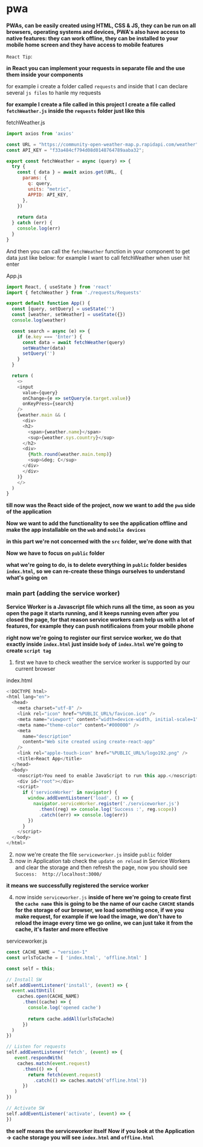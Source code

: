 # pwa

**PWAs, can be easily created using HTML, CSS & JS, they can be run on all browsers, operating systems and devices, PWA's also have access to native features: they can work offline, they can be installed to your mobile home screen and they have access to mobile features**

`React Tip`:

**in React you can implement your requests in separate file and the use them inside your components**

for example i create a folder called `requests` and inside that I can declare several `js files` to hanle my requests

**for example I create a file called in this project I create a file called `fetchWeather.js` inside the `requests` folder just like this**


fetchWeather.js
```js
import axios from 'axios'

const URL = "https://community-open-weather-map.p.rapidapi.com/weather";
const API_KEY = "f33a484cf794d08d0148764789aaba32";

export const fetchWeather = async (query) => {
  try {
    const { data } = await axios.get(URL, {
      params: {
        q: query,
        units: "metric",
        APPID: API_KEY,
      },
    })
    
    return data
  } catch (err) {
    console.log(err)
  }
}
```

And then you can call the `fetchWeather` function in your component to get data just like below:
for example I want to call fetchWeather when user hit enter

App.js
```js
import React, { useState } from 'react'
import { fetchWeather } from './requests/Requests'

export default function App() {
  const [query, setQuery] = useState('')
  const [weather, setWeather] = useState({})
  console.log(weather)

  const search = async (e) => {
    if (e.key === 'Enter') {
      const data = await fetchWeather(query)
      setWeather(data)
      setQuery('')
    }
  }

  return (
    <>
    <input
      value={query}
      onChange={e => setQuery(e.target.value)}
      onKeyPress={search} 
    />
    {weather.main && (
      <div>
      <h2>
        <span>{weather.name}</span>
        <sup>{weather.sys.country}</sup>
      </h2>
      <div>
        {Math.round(weather.main.temp)}
        <sup>&deg; C</sup>
      </div>
      </div>
    )}
    </>
  )
}
```


**till now was the React side of the project, now we want to add the `pwa` side of the application**

**Now we want to add the functionality to see the application offline and make the app installable on the `web` and `mobile devices`**

**in this part we're not concerned with the `src` folder, we're done with that**

**Now we have to focus on `public` folder**

**what we're going to do, is to delete everything in `public` folder besides `index.html`, so we can re-create these things ourselves to understand what's going on**

### main part (adding the service worker)

**Service Worker is a Javascript file which runs all the time, as soon as you open the page it starts running, and it keeps running even after you closed the page, for that reason service workers cam help us with a lot of features, for example they can push notificaions from your mobile phone**

**right now we're going to register our first service worker, we do that exactly inside `index.html` just inside `body` of `index.html` we're going to create `script tag`**

1. first we have to check weather the service worker is supported by our current browser

index.html
```js
<!DOCTYPE html>
<html lang="en">
  <head>
    <meta charset="utf-8" />
    <link rel="icon" href="%PUBLIC_URL%/favicon.ico" />
    <meta name="viewport" content="width=device-width, initial-scale=1" />
    <meta name="theme-color" content="#000000" />
    <meta
      name="description"
      content="Web site created using create-react-app"
    />
    <link rel="apple-touch-icon" href="%PUBLIC_URL%/logo192.png" />
    <title>React App</title>
  </head>
  <body>
    <noscript>You need to enable JavaScript to run this app.</noscript>
    <div id="root"></div>
    <script>
      if ('serviceWorker' in navigator) {
        window.addEventListener('load', () => {
          navigator.serviceWorker.register('./serviceworker.js')
            .then((reg) => console.log('Success :', reg.scope))
            .catch((err) => console.log(err))
        })
      }
    </script>
  </body>
</html>
```

2. now we're create the file `serviceworker.js` inside `public` folder
3. now in Application tab check the `update on reload` in Service Workers and clear the storage and then refresh the page, now you should see
`Success:  http://localhost:3000/`

**it means we successfully registered the service worker**

4. now inside `serviceworker.js`
**inside of here we're going to create first the `cache name`**
**this is going to be the name of our cache**
**`CAHCHE` stands for the storage of our browser, we load something once, if we you make request, for example if we load the image, we don't have to reload the image every time we go online, we can just take it from the cache, it's faster and more effective**

serviceworker.js
```js
const CACHE_NAME = "version-1"
const urlsToCache = [ 'index.html', 'offline.html' ]

const self = this;

// Install SW
self.addEventListener('install', (event) => {
  event.waitUntil(
    caches.open(CACHE_NAME)
      .then((cache) => {
        console.log('opened cache')
        
        return cache.addAll(urlsToCache)
      })
  )
})

// Listen for requests
self.addEventListener('fetch', (event) => {
   event.respondWith(
    caches.match(event.request)
      .then(() => {
        return fetch(event.request)
          .catch(() => caches.match('offline.html'))
      })
   )
})

// Activate SW
self.addEventListener('activate', (event) => {
})
```

**the self means the serviceworker itself**
**Now if you look at the Application -> cache storage you will see `index.html` and `offline.html`**
